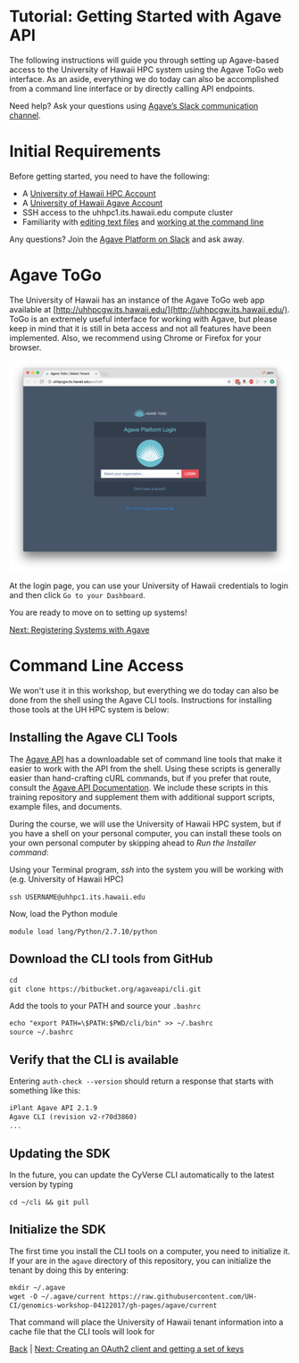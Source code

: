 Tutorial: Getting Started with Agave API
===============================================
The following instructions will guide you through setting up Agave-based access to the University of Hawaii HPC system using the Agave ToGo web interface.  As an aside, everything we do today can also be accomplished from a command line interface or by directly calling API endpoints.  

Need help?  Ask your questions using [Agave’s Slack communication channel](https://slackin.agaveapi.co).

Initial Requirements
===============================================

Before getting started, you need to have the following:
* A [University of Hawaii HPC Account](http://www.hawaii.edu/its/ci/hpc-account-request/)
* A [University of Hawaii Agave Account](https://uhhpctenant.its.hawaii.edu/store/site/pages/sign-up.jag?)
* SSH access to the uhhpc1.its.hawaii.edu compute cluster 
* Familiarity with [editing text files](https://www.nano-editor.org/dist/v2.7/nano.html) and [working at the command line](http://www.gnu.org/software/bash/manual/bashref.html#Introduction)

Any questions?  Join the [Agave Platform on Slack](https://slackin.agaveapi.co) and ask away.

Agave ToGo
==========

The University of Hawaii has an instance of the Agave ToGo web app available at [http://uhhpcgw.its.hawaii.edu/](http://uhhpcgw.its.hawaii.edu/).  ToGo is an extremely useful interface for working with Agave, but please keep in mind that it is still in beta access and not all features have been implemented.  Also, we recommend using Chrome or Firefox for your browser.

![Agave ToGo Login](../img/agave-togo-login.png)

At the login page, you can use your University of Hawaii credentials to login and then click `Go to your Dashboard`.

You are ready to move on to setting up systems!

[Next: Registering Systems with Agave](systems.md)



Command Line Access
===================

We won't use it in this workshop, but everything we do today can also be done from the shell using the Agave CLI tools.  Instructions for installing those tools at the UH HPC system is below:

Installing the Agave CLI Tools
------------------------------

The [Agave API](https://agaveapi.co) has a downloadable set of command line tools that make it easier to work with the API from the shell. Using these scripts is generally easier than hand-crafting cURL commands, but if you prefer that route, consult the [Agave API Documentation](http://agaveapi.co/documentation/). We include these scripts in this training repository and supplement them with additional support scripts, example files, and documents.

During the course, we will use the University of Hawaii HPC system, but if you have a shell on your personal computer, you can install these tools on your own personal computer by skipping ahead to _Run the Installer command_:

Using your Terminal program, *ssh* into the system you will be working with (e.g. University of Hawaii HPC)

```ssh USERNAME@uhhpc1.its.hawaii.edu```

Now, load the Python module

```module load lang/Python/2.7.10/python```

Download the CLI tools from GitHub
----------------------------------

```
cd
git clone https://bitbucket.org/agaveapi/cli.git
```

Add the tools to your PATH and source your ```.bashrc```

```
echo "export PATH=\$PATH:$PWD/cli/bin" >> ~/.bashrc
source ~/.bashrc
```

Verify that the CLI is available
---------------------------------

Entering ```auth-check --version``` should return a response that starts with something like this:

```
iPlant Agave API 2.1.9
Agave CLI (revision v2-r70d3860)
...
```

Updating the SDK
----------------

In the future, you can update the CyVerse CLI automatically to the latest version by typing

```cd ~/cli && git pull```

Initialize the SDK
------------------

The first time you install the CLI tools on a computer, you need to initialize it. 
If your are in the `agave` directory of this repository, you can initialize the 
tenant by doing this by entering:

```
mkdir ~/.agave
wget -O ~/.agave/current https://raw.githubusercontent.com/UH-CI/genomics-workshop-04122017/gh-pages/agave/current
```

That command will place the University of Hawaii tenant information into a cache 
file that the CLI tools will look for



[Back](../index.md) | [Next: Creating an OAuth2 client and getting a set of keys](getting-started-client-create.md)

